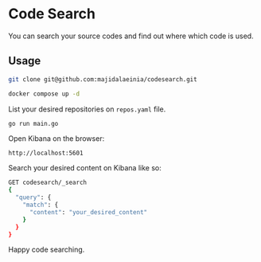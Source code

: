 # Code Search
You can search your source codes and find out where which code is used.

## Usage
```bash
git clone git@github.com:majidalaeinia/codesearch.git
```

```bash
docker compose up -d
```

List your desired repositories on `repos.yaml` file.

```bash
go run main.go
```

Open Kibana on the browser:
```
http://localhost:5601
```

Search your desired content on Kibana like so:
```bash
GET codesearch/_search
{
  "query": {
    "match": {
      "content": "your_desired_content"
    }
  }
}
```

Happy code searching.